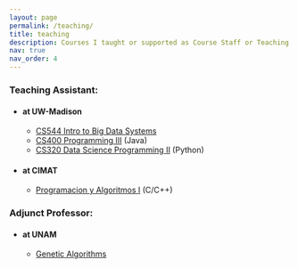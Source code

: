 ```yaml
---
layout: page
permalink: /teaching/
title: teaching
description: Courses I taught or supported as Course Staff or Teaching Assistant
nav: true
nav_order: 4
---
```


### Teaching Assistant:
- #### at UW-Madison
    - [CS544 Intro to Big Data Systems](https://tyler.caraza-harter.com/cs544/s25/schedule.html)
    - [CS400 Programming III](https://pages.cs.wisc.edu/~deppeler/cs400/weekly_schedule.html) (Java)
    - [CS320 Data Science Programming II](https://tyler.caraza-harter.com/cs320/f22/schedule.html) (Python)

- #### at CIMAT
    - [Programacion y Algoritmos I](https://posgrados.cimat.mx/Horarios/Posgrados/Temarios/Programacion_algoritmos.pdf) (C/C++)

### Adjunct Professor:
- #### at UNAM
    - [Genetic Algorithms](https://www.fciencias.unam.mx/docencia/horarios/presentacion/291455)